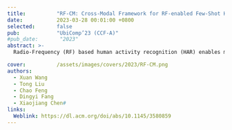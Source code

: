 ```yaml
---
title:          "RF-CM: Cross-Modal Framework for RF-enabled Few-Shot Human Activity Recognition"
date:           2023-03-28 00:01:00 +0800
selected:       false
pub:            "UbiComp’23 (CCF-A)"
#pub_date:       "2023"
abstract: >-
  Radio-Frequency (RF) based human activity recognition (HAR) enables many attractive applications such as smart home, health monitoring, and virtual reality (VR). Among multiple RF sensors, mmWave radar is emerging as a new trend due to its fine-grained sensing capability. However, laborious data collection and labeling processes are required when employing a radar-based sensing system in a new environment. To this end, we propose RF-CM, a general cross-modal human activity recognition framework. The key enabler is to leverage the knowledge learned from a massive WiFi dataset to build a radar-based HAR system with limited radar samples. It can significantly reduce the overhead of training data collection. In addition, RF-CM can work well regardless of the deployment setups of WiFi and mmWave radar, such as performing environments, users' characteristics, and device deployment. RF-CM achieves this by first capturing the activity-related variation patterns through data processing schemes. It then employs a convolution neural network-based feature extraction module to extract the high-dimensional features to be fed into the activity recognition module. Finally, RF-CM takes the generalization knowledge from WiFi networks as guide labels to supervise the training of the radar model, thus enabling a few-shot radar-based HAR system. We evaluate RF-CM by applying it to two HAR applications, fine-grained American sign language recognition (WiFi-cross-radar) and coarse-grained gesture recognition (WiFi-cross-RFID). The accuracy improvement of over 10% in both applications demonstrates the effectiveness of RF-CM. This cross-modal ability allows RF-CM to support more cross-modal applications.

cover:          /assets/images/covers/2023/RF-CM.png
authors:
  - Xuan Wang
  - Tong Liu
  - Chao Feng
  - Dingyi Fang
  - Xiaojiang Chen#
links:
  Weblink: https://dl.acm.org/doi/abs/10.1145/3580859
---
```


